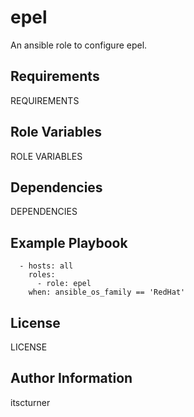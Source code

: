 epel
====

An ansible role to configure epel.

Requirements
------------

REQUIREMENTS

Role Variables
--------------

ROLE VARIABLES

Dependencies
------------

DEPENDENCIES

Example Playbook
----------------
```
  - hosts: all
    roles:
      - role: epel
    when: ansible_os_family == 'RedHat'
```

License
-------

LICENSE

Author Information
------------------

itscturner

